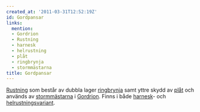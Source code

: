 ```yaml
---
created_at: '2011-03-31T12:52:19Z'
id: Gordpansar
links:
  mention:
  - Gordrion
  - Rustning
  - harnesk
  - helrustning
  - plåt
  - ringbrynja
  - stormmästarna
title: Gordpansar
---
```


[Rustning] som består av dubbla lager [ringbrynja] samt yttre skydd av [plåt] och används av
[stormmästarna] i [Gordrion]. Finns i både [harnesk]- och [helrustningsvariant].

  [Rustning]: Rustning
  [ringbrynja]: ringbrynja
  [plåt]: plåt
  [stormmästarna]: stormmästarna
  [Gordrion]: Gordrion
  [harnesk]: harnesk
  [helrustningsvariant]: helrustning